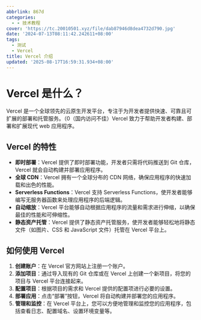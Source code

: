 ```yaml
---
abbrlink: 867d
categories:
  - - 技术教程
cover: 'https://tc.20010501.xyz/file/dab87946d8dea4732d790.jpg'
date: '2024-07-13T08:11:42.242611+08:00'
tags:
  - 测试
  - Vercel
title: Vercel 介绍
updated: '2025-08-17T16:59:31.934+08:00'
---
```

# Vercel 是什么？

Vercel 是一个全球领先的云原生开发平台，专注于为开发者提供快速、可靠且可扩展的部署和托管服务。（0（国内访问不佳）Vercel 致力于帮助开发者构建、部署和扩展现代 web 应用程序。

## Vercel 的特性

- **即时部署**：Vercel 提供了即时部署功能，开发者只需将代码推送到 Git 仓库，Vercel 就会自动构建并部署应用程序。
- **全球 CDN**：Vercel 拥有一个全球分布的 CDN 网络，确保应用程序的快速加载和出色的性能。
- **Serverless Functions**：Vercel 支持 Serverless Functions，使开发者能够编写无服务器函数来处理应用程序的后端逻辑。
- **自动缩放**：Vercel 平台能够自动根据应用程序的流量和需求进行伸缩，以确保最佳的性能和可伸缩性。
- **静态资产托管**：Vercel 提供了静态资产托管服务，使开发者能够轻松地将静态文件（如图片、CSS 和 JavaScript 文件）托管在 Vercel 平台上。

## 如何使用 Vercel

1. **创建账户**：在 Vercel 官方网站上注册一个账户。
2. **添加项目**：通过导入现有的 Git 仓库或在 Vercel 上创建一个新项目，将您的项目与 Vercel 平台连接起来。
3. **配置项目**：根据项目的需求和 Vercel 提供的配置项进行必要的设置。
4. **部署应用**：点击“部署”按钮，Vercel 将自动构建并部署您的应用程序。
5. **管理和监控**：在 Vercel 平台上，您可以方便地管理和监控您的应用程序，包括查看日志、配置域名、设置环境变量等。
